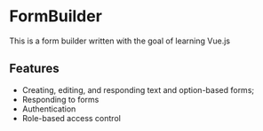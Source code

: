 # FormBuilder
This is a form builder written with the goal of learning Vue.js

## Features 
- Creating, editing, and responding text and option-based forms;
- Responding to forms
- Authentication
- Role-based access control
